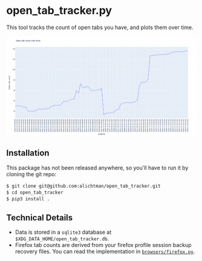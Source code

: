 # open_tab_tracker.py

This tool tracks the count of open tabs you have, and plots them over time.

![](plot.png)

## Installation

This package has not been released anywhere, so you'll have to run it by cloning the git repo:

```bash
$ git clone git@github.com:alichtman/open_tab_tracker.git
$ cd open_tab_tracker
$ pip3 install .
```

## Technical Details

- Data is stored in a `sqlite3` database at `$XDG_DATA_HOME/open_tab_tracker.db`.
- Firefox tab counts are derived from your firefox profile session backup recovery files. You can read the implementation in [`browsers/firefox.py`](https://github.com/alichtman/open_tab_tracker/blob/main/open_tab_tracker/browsers/firefox.py).
